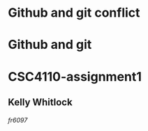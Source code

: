 
# Github and git conflict

# Github and git

# CSC4110-assignment1
## Kelly Whitlock
###### fr6097
